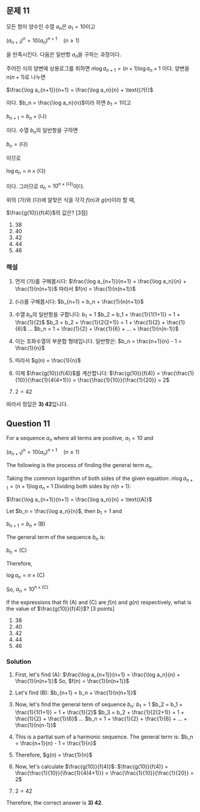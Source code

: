 
## 문제 11

모든 항이 양수인 수열 ${a_n}$은 $a_1 = 10$이고

$(a_{n+1})^n = 10(a_n)^{n+1} \quad (n \geq 1)$

을 만족시킨다. 다음은 일반항 $a_n$을 구하는 과정이다.

주어진 식의 양변에 상용로그를 취하면
$n \log a_{n+1} = (n+1) \log a_n + 1$
이다. 양변을 $n(n+1)$로 나누면

$\frac{\log a_{n+1}}{n+1} = \frac{\log a_n}{n} + \text{(가)}$

이다. $b_n = \frac{\log a_n}{n}$이라 하면 $b_1 = 1$이고

$b_{n+1} = b_n + \text{(나)}$

이다. 수열 ${b_n}$의 일반항을 구하면

$b_n = \text{(다)}$

이므로

$\log a_n = n \times \text{(다)}$

이다. 그러므로 $a_n = 10^{n \times \text{(다)}}$이다.

위의 (가)와 (다)에 알맞은 식을 각각 $f(n)$과 $g(n)$이라 할 때,

$\frac{g(10)}{f(4)}$의 값은? [3점]

1) 38
2) 40
3) 42
4) 44
5) 46

### 해설

1) 먼저 (가)를 구해봅시다:
   $\frac{\log a_{n+1}}{n+1} = \frac{\log a_n}{n} + \frac{1}{n(n+1)}$
   따라서 $f(n) = \frac{1}{n(n+1)}$

2) (나)를 구해봅시다:
   $b_{n+1} = b_n + \frac{1}{n(n+1)}$

3) 수열 $b_n$의 일반항을 구합니다:
   $b_1 = 1$
   $b_2 = b_1 + \frac{1}{1(1+1)} = 1 + \frac{1}{2}$
   $b_3 = b_2 + \frac{1}{2(2+1)} = 1 + \frac{1}{2} + \frac{1}{6}$
   ...
   $b_n = 1 + \frac{1}{2} + \frac{1}{6} + ... + \frac{1}{n(n-1)}$

4) 이는 조화수열의 부분합 형태입니다. 일반항은:
   $b_n = \frac{n+1}{n} - 1 = \frac{1}{n}$

5) 따라서 $g(n) = \frac{1}{n}$

6) 이제 $\frac{g(10)}{f(4)}$를 계산합니다:
   $\frac{g(10)}{f(4)} = \frac{\frac{1}{10}}{\frac{1}{4(4+1)}} = \frac{\frac{1}{10}}{\frac{1}{20}} = 2$

7) $2 = 42$

따라서 정답은 **3) 42**입니다.

## Question 11

For a sequence ${a_n}$ where all terms are positive, $a_1 = 10$ and

$(a_{n+1})^n = 10(a_n)^{n+1} \quad (n \geq 1)$

The following is the process of finding the general term $a_n$.

Taking the common logarithm of both sides of the given equation:
$n \log a_{n+1} = (n+1) \log a_n + 1$
Dividing both sides by $n(n+1)$:

$\frac{\log a_{n+1}}{n+1} = \frac{\log a_n}{n} + \text{(A)}$

Let $b_n = \frac{\log a_n}{n}$, then $b_1 = 1$ and

$b_{n+1} = b_n + \text{(B)}$

The general term of the sequence ${b_n}$ is:

$b_n = \text{(C)}$

Therefore,

$\log a_n = n \times \text{(C)}$

So, $a_n = 10^{n \times \text{(C)}}$

If the expressions that fit (A) and (C) are $f(n)$ and $g(n)$ respectively, what is the value of $\frac{g(10)}{f(4)}$? [3 points]

1) 38
2) 40
3) 42
4) 44
5) 46

### Solution

1) First, let's find (A):
   $\frac{\log a_{n+1}}{n+1} = \frac{\log a_n}{n} + \frac{1}{n(n+1)}$
   So, $f(n) = \frac{1}{n(n+1)}$

2) Let's find (B):
   $b_{n+1} = b_n + \frac{1}{n(n+1)}$

3) Now, let's find the general term of sequence $b_n$:
   $b_1 = 1$
   $b_2 = b_1 + \frac{1}{1(1+1)} = 1 + \frac{1}{2}$
   $b_3 = b_2 + \frac{1}{2(2+1)} = 1 + \frac{1}{2} + \frac{1}{6}$
   ...
   $b_n = 1 + \frac{1}{2} + \frac{1}{6} + ... + \frac{1}{n(n-1)}$

4) This is a partial sum of a harmonic sequence. The general term is:
   $b_n = \frac{n+1}{n} - 1 = \frac{1}{n}$

5) Therefore, $g(n) = \frac{1}{n}$

6) Now, let's calculate $\frac{g(10)}{f(4)}$:
   $\frac{g(10)}{f(4)} = \frac{\frac{1}{10}}{\frac{1}{4(4+1)}} = \frac{\frac{1}{10}}{\frac{1}{20}} = 2$

7) $2 = 42$

Therefore, the correct answer is **3) 42**.